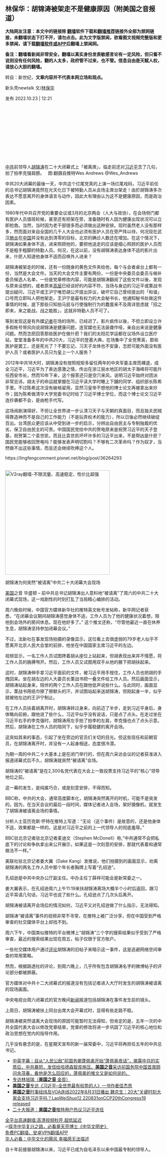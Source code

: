  <!-- 面包屑导航 --> <h2>林保华：胡锦涛被架走不是健康原因（附美国之音报道）</h2> <p class="notice"><b>大陆网友注意：本文中的链接除 <a href="https://github.com/bannedbook/fanqiang" >翻墙</a>软件下载和<a href="https://github.com/killgcd/justmysocks/blob/master/README.md">翻墙推荐</a>链接外全部为禁网链接，未翻墙状态下打不开，请勿点击。此为文字版禁闻，欲看图文视频完整版和更多禁闻，请下载<a href="https://github.com/bannedbook/fanqiang">翻墙软件或APP</a>后翻墙上禁闻网。</p><p>备注：翻墙看新闻非常安全，翻墙以真实身份发表敏感言论有一定风险，但只看不说则没有任何风险，翻的人太多，政府管不过来，也不管。信息自由是天赋人权，请放心大胆的翻墙。</b></p>  <div class="entry"> <p>转自：新世纪，<strong>文章内容并不代表本网立场和观点。</strong></p> <p><p>新头壳newtalk 文/<span class='wp_keywordlink'><a href="https://www.bannedbook.org/forum10/topic383.html" title="林保华" target="_blank">林保华</a></span></p> <p>发布 2022.10.23 | 12:21</p> <p> <p>&nbsp;</p> <p>&nbsp;</p> <p>&nbsp;</p> <p>&nbsp;</p> <p>&nbsp;</p> <p>&nbsp;</p> <p><a href="https://www.bannedbook.org/bnews/tag/%e4%b8%ad%e5%85%b1/" class="st_tag internal_tag" rel="tag" title="标签 中共 下的日志">中共</a>前领导人<a href="https://www.bannedbook.org/bnews/tag/%e8%83%a1%e9%94%a6%e6%b6%9b/" class="st_tag internal_tag" rel="tag" title="标签 胡锦涛 下的日志">胡锦涛</a>在二十大闭幕式上&#12300;被离席&#12301;&#65292;临走前还对<a href="https://www.bannedbook.org/bnews/tag/%e4%b9%a0%e8%bf%91%e5%b9%b3/" class="st_tag internal_tag" rel="tag" title="标签 习近平 下的日志">习近平</a>念了几句&#65292;拍了拍李克强肩膀&#12290;&nbsp;&nbsp;&nbsp;图:翻摄自推特Wes Andrews @Wes_Andrews</p> <p>中共20大闭幕的最後一天&#65292;中共这个烂尾党真的上演一场烂尾戏码&#65292;习近平前任的总书记胡锦涛竟然在光天化日下被特勤人员从会场主席台架走&#65281;由於胡锦涛多次表达不愿意离开的身体语言与动作&#65292;因此大有理由认为这不是健康原因&#65292;而是政治因素&#12290;</p>  <p>1980年代中共召开党的重要会议或3月的北京两会&#65288;人大与政协&#65289;&#65292;在会场侧门都有医护人员值班轮候&#65292;甚至还有担架在旁&#65292;准备随时有人因为健康出现状况可以立即抢救&#12290;当然&#65292;当时因为老干部很多而必须做出这种安排&#12290;现时虽然老人没有那样多&#65292;然而面对来自全国的几千人大会也必须有医护人员在旁严阵以待&#65292;何况现在武汉<a href="https://www.bannedbook.org/bnews/tag/%e8%82%ba%e7%82%8e/" class="st_tag internal_tag" rel="tag" title="标签 肺炎 下的日志">肺炎</a>在<span class='wp_keywordlink_affiliate'><a href="https://www.bannedbook.org/" title="中国" target="_blank">中国</a></span>并没有达到清零的目标&#65292;北京的确诊人数还在增加&#12290;在这个情况下&#65292;胡锦涛如果身体不适&#65292;进来照顾他的&#65292;要把他送走的应该是细心照顾的医护人员而不是粗手粗脚的特勤人员&#12290;何况&#65292;在这以前&#65292;没有胡锦涛表达身体不适的影片出来&#65292;什麽人知道他身体不适而召唤外人进来&#65311;</p> <p>胡锦涛被架走的时候&#65292;还有一份随身的黄色文件夹给他&#65292;每个与会者桌台上都有一份&#65292;当然是大会文件&#12290;当天的大会文件主要有两份&#65292;一份是中央委员会委员与候补委员候选人名单&#65292;一份是党章修改内容&#65292;可能是胡锦涛翻阅了这些文件以後&#65292;发现与原来设想的&#65292;或者原来<span class='wp_keywordlink_affiliate'><a href="https://www.bannedbook.org/bnews/ccpdope/" title="中共高层内幕" target="_blank">高层</a></span>已经谈好的内容不符&#65292;当场与身边的习近平或栗战书提出疑问&#65292;习近平或王沪宁唯恐胡公开提出异议&#65292;破坏它自己曾经提出的&#12300;和谐&#12301;口号而立即叫人把他架走&#12290;王沪宁是最有权力的大会秘书长&#65292;他通知秘书处做这件事情的时候&#65292;底下那些只知拍马屁与行使强制行为的蠢蛋来不及周详思虑就&#12300;招之即来&#65292;来之能战&#65292;战之能胜&#12301;&#65292;这就非特勤人员不可了&#12290;</p> <p>等到发现这是有外媒<a href="https://www.bannedbook.org/bnews/tag/%E8%AE%B0%E8%80%85/" class="st_tag internal_tag" rel="tag" title="标签 记者 下的日志">记者</a>在场的场所&#65292;已经迟了&#12290;影片疯传以後&#65292;不但立即设立许多假帐号带风向说胡锦涛是健康问题&#65292;连官媒也无法装聋作哑&#65292;亲自出来说是健康问题&#12290;然而怎麽回答那些医护在做什麽&#65311;我们的太阳花学运都在议场外设立医疗站&#65292;堂堂准备多年的中共20大&#65292;习近平的登基大典&#65292;在场集中了全党菁英&#65292;那些医护是罢工&#65292;还是死光了&#65311;不要忘记&#65292;习天子龙体也不安康&#65292;怎麽可能外面没有医护人员&#65311;或者医护人员只为皇上一个人服务&#65311;</p> <p>2012年中共18大时&#65292;胡锦涛没有按照规矩多留任两年的中央军委主席而裸退&#65292;成全习近平&#65292;习近平为了表达感激之情&#65292;传出在浙江丽水地区的胡太子海峰将可能升任西安市长&#65292;然而10年下来&#65292;这个报答还只是空穴来风&#65292;说明习近平始终对团派非常忌讳&#65292;胡太子的命运就掌握在习近平读大学时睡上下舖的同学&#12289;组织部长陈希手里&#12290;不过陈希这次没有破格留用&#65292;显然习皇帝不想他的博士论文再被拿出来炒作&#65307;因为陈希做清华大学党委书记时给了习近平博士学位&#65292;而这个博士论文习近平连抄袭都不会&#65292;是由枪手代写&#12290;</p> <p>这场闹剧演得好&#65292;不但让全世界进一步认清习天子与天朝的真面目&#65292;而且独夫民贼得靠造神而不是自己的工作能力&#65288;不是玩弄权术的能力&#65289;&#65292;所以日後必然继续破绽百出&#12290;台湾民众更应该从中受到进一步的启示&#65292;分辨出自由民主与专制独裁的优劣&#65292;保卫自由民主的可贵&#12290;中国国民党给中共的贺电原来是祝贺习近平的天子登基&#65292;祝贺第二个袁世凯&#65292;而且比袁世凯坏坏许多的习近平出来&#65292;不是帮凶是什麽&#65311;国民党能够收回贺电吗&#65311;能够发表声明切割吗&#65311;不够有二次革命吗&#65311;作为奴才&#65292;当然做不出这些事情&#65292;而且还会继续吹捧这个人&#12290;</p> <p> <p>https://lingfengcomment.pixnet.net/blog/post/36264293</p> <p><br/><a href="https://github.com/bannedbook/fanqiang/wiki/V2ray%E6%9C%BA%E5%9C%BA"><img src="https://raw.githubusercontent.com/bannedbook/fanqiang/master/v2ss/images/v2free.jpg" width="336" alt="V2ray翻墙-不限流量、高速稳定、性价比超强"></a><br/></p> <p>胡锦涛为何突然&#8220;被请离&#8221;中共二十大闭幕大会现场</p> <p><a href="https://www.bannedbook.org/bnews/tag/%e7%be%8e%e5%9b%bd/" class="st_tag internal_tag" rel="tag" title="标签 美国 下的日志">美国</a>之音 华盛顿 &#8211; 前中共总书记胡锦涛出人意料地&#8220;被请离&#8221;了周六的中共二十大闭幕式现场&#65292;这一戏剧性的时刻打乱了当局精心编排的活动&#12290;</p> <p>周六晚些时候&#65292;中国官方媒体新华社的推特英文帐号发帖称&#65292;新华网记者获悉&#65292;&#8220;在闭幕会议期间胡锦涛感觉身体不适&#65292;工作人员为了他的健康状况着想&#65292;陪他到会场外的房间休息&#12290;现在他好多了&#12290;&#8221; 这个推文还称&#65292;&#8220;尽管他最近一直在休养生息&#65292;胡锦涛坚持参加闭幕会议&#12290;&#8221;</p> <p>不过&#65292;法新社在事发现场拍摄的录像显示&#65292;这位看上去很虚弱的79岁老人似乎不愿离开北京人民大会堂的前排&#65292;他坐在中国国家主席习近平的左边&#12290;</p>  <p>视频显示&#65292;一名工作人员试图搀着胡从座位上站起来&#65292;但胡表现出来并不情愿&#65292;将工作人员的胳膊甩开&#12290;然后&#65292;工作人员又试图用双手从他的腋下把胡扶起来&#12290;</p> <p>这时&#65292;胡锦涛伸手拿习近平面前的文件&#65292;被习近平用手按住&#65292;工作人员也把胡的手拽回来&#12290;坐在胡左边的人大委员长栗战书把一叠文件给工作人员&#12290;然后画面显示&#65292;胡锦涛站起身来&#65292;陪伴的两个工作人员在跟他低声说些什么&#12290;与此同时&#65292;画面显示&#65292;栗战书用纸巾擦了擦额头的汗&#65292;并试图站起来送胡锦涛&#65292;但刚起身一半&#65292;似乎就被他左边的王沪宁制止&#12290;</p> <p>在工作人员扶着胡离开时&#65292;胡锦涛转过身来&#65292;向前迈了半步&#65292;走到习近平身后&#65292;身体略向前俯&#65292;跟他说了些什么&#65292;习近平似乎没有说话&#65292;只是点了点头&#12290;在走过坐在习近平右手的李克强时&#65292;胡锦涛用左手拍了拍李的左肩&#65292;李克强也点了点头示意&#12290;然后&#65292;胡锦涛在工作人员的陪同下&#65292;似乎步履稳健的离开会场&#12290;</p> <p>这突如其来的事态&#65292;引起了坐在旁边的官员们关切的目光&#12290;但这些现任和前朝官员&#65292;在胡锦涛离开时&#65292;并没有一人起身相送&#65292;态度很冷漠&#12290;</p> <p>为期一周的中共二十大基本上是在闭门举行的&#65292;但在周六采访会议的记者获准进入报道闭幕式后不久&#65292;胡锦涛就突然&#8220;被请离&#8221;会场&#12290;</p> <p>胡锦涛的&#8220;被请离&#8221;是在2,300名党代表在大会上一致投票支持习近平的&#8220;核心&#8221;领导地位之前&#12290;</p> <p>这一幕的发生&#65292;是纯属巧合&#65292;或是刻意安排&#65292;不得而知&#12290;</p> <p>BBC称&#65292;中共的大会&#65292;通常高度脚本化&#65292;胡锦涛突然离开的时机&#65292;可能不是突发的&#12290;因为&#65292;在当天会议的最后一段时间&#65292;媒体记者进入会场&#65292;架好摄像机&#65292;就发生了胡锦涛被请离会场的事情&#12290;</p> <p>分析人士亚历克斯&#183;怀特在推特上写道&#65306;&#8220;无论&#65288;这个事件&#65289;是故意的&#65292;还是他身体不适&#65292;效果都是一样的&#12290;这是对习近平之前的上一代领导人的彻底羞辱&#12290;&#8221;</p> <p>BBC驻北京记者驻北京记者麦迪文&#65288;Stephen McDonell&#65289;称,&#8220;中共通常不会把私底下的讨论和争执拿出来公开展示&#65292;如果这是一次刻意的安排&#65292;那就代表着和通常做法不一样&#12290;&#8221;</p> <p>美联社驻北京记者姜大翼&#65288;Dake Kang&#65289;发推说&#65292;他们拍摄到的画面显示&#65292;劝离胡锦涛的两名工作人员中那个年长者胸牌上写着&#8220;孔绍逊&#8221;&#12290;</p>  <p>孔绍逊是中共中央办公厅副主任&#12290;中办主任丁薛祥可能会是新常委之一&#12290;</p> <p>姜大翼表示&#65292;在孔绍逊周六上午11:19来扶胡锦涛离场大概半个小时后返回&#65292;跟习近平耳语几句话&#65292;习近平也说了些什么&#12290;孔绍逊点了几次头后离开&#12290;</p> <p>胡锦涛被请离开会场后的情况如何&#65292;习近平又对孔绍逊做了什么指示&#65292;无法得知&#12290;</p> <p>胡锦涛&#8220;被请离&#8221;事件的视频非常不寻常&#65292;在推特上被广泛分享&#65292;但在中国受到严格审查的社交媒体平台上却找不到&#12290;</p> <p>周六下午&#65292;中国类似推特的平台微博上&#8220;胡锦涛&#8221;三个字的搜索结果似乎受到了严格审查&#65292;最近的搜索结果出现在周五&#65292;帖子仅限于官方账户&#12290;</p> <p>一些社交媒体用户通过<span class='wp_keywordlink_affiliate'><a href="https://www.bannedbook.org/bnews/comments/" title="新闻评论" target="_blank">评论</a></span>胡锦涛的旧帖子来暗示这一事件&#65292;这是逃避网络空间审查的常用策略&#12290;</p> <p>然而&#65292;根据路透社的评论&#65292;到周六晚上&#65292;几乎所有包含胡锦涛名字的微博帖子的评论部分都被屏蔽&#12290;</p> <p>官方媒体对中共十二大闭幕式的报道没有包括记者进入大厅时发生的胡锦涛被请离的现场画面&#12290;</p> <p>中央电视台周六闭幕式的官方晚间<span class='wp_keywordlink_affiliate'><a href="https://www.bannedbook.org/" title="新闻">新闻</a></span>报道包括胡锦涛在事件发生前的镜头&#12290;</p> <p>上周日&#65292;胡锦涛被扶上同台出席大会开幕式时&#65292;显得有些走路不稳&#12290;</p> <p>胡锦涛被突然请离大会现场的原因可能暂时无法得知&#65292;但肯定的是&#65292;五年一次的中共全国代表大会以修改党章结束&#65292;党章的修改将进一步巩固了习近平的核心地位和政治思想在党内的指导作用&#12290;</p>  <p>几乎没有悬念的是&#65292;在星期天宣布的新一届常委中&#65292;习近平将再担任五年的中共总书记&#12290;</p> <!--<div id="taboola-mid-1"></div>--><ul class='op-related-articles' title='相关阅读'> <li><a href='https://www.bannedbook.org/bnews/sohnews/20221009/1794922.html' target='_blank'>中英字幕｜自从“人民公敌”前国务卿蓬佩奥开始“蓬佩奥夜话”，揭露中共的实质后，中共暴怒，发信给哈德森智库施压。<b>美国之音</b>采访前国务院中国首席顾问余茂春，看他是怎么回应的，蓬佩奥的推文又是如何说的。</a></li> <li><a href='https://www.bannedbook.org/bnews/baitai/20220915/1784735.html' target='_blank'>专访林培瑞（<b>美国之音</b> 金哲）</a></li> <li><a href='https://www.bannedbook.org/bnews/headline/20220913/1784113.html' target='_blank'><b>美国之音</b>专访《习近平–全世界最有权势的人》一书作者佳杰思</a></li> <li><a href='https://www.bannedbook.org/bnews/bannedvideo/20220905/1780644.html' target='_blank'><b>美国之音</b>时事经纬及VOA连线2022年8月31日播出 魏京生：20大“关键时刻大家会支持习近平吗？LaoWeiShuo12 220831onCCP20thCongress19 released</a></li> <li><a href='https://www.bannedbook.org/bnews/headline/20220819/1773427.html' target='_blank'>二十大报道：<b>美国之音</b>推特用户热议习近平连任</a></li> </ul> <p class="texttj"> <a href="https://github.com/bannedbook/fanqiang/wiki/V2ray%E6%9C%BA%E5%9C%BA" target="_blank">全平台高速翻墙:高清视频秒开,超低延迟</a><br/> 🔥<a href="https://www.bannedbook.org/bnews/comments/20220808/1768773.html" target="_blank">探寻中华复兴之路，必看章天亮博士《中华文明史》</a><br/> <a href="https://github.com/bannedbook/fanqiang/wiki/%E7%A6%81%E9%97%BB%E7%BD%91%E5%AE%89%E5%8D%93%E7%BF%BB%E5%A2%99%E6%96%B0%E9%97%BBAPP" target="_blank">免费PC翻墙、安卓VPN翻墙APP</a><br/> <a href="https://www.bannedbook.org/bnews/comments/20220220/1694796.html" target="_blank">华人必看：中华文化的飓风 幸福感无法描述</a><br/> </p><p>自十年前接替胡锦涛以来&#65292;习近平已成为自毛泽东以来中国最专制的领导人&#12290;</p><a name='sharetosocial'></a> <div style="margin-bottom:5px;padding-bottom:5px;clear:both"> <div id="archive-pix-1" class="banner-ads"> <!-- AuctionX Display platform tag START --> <div id="27602x728x90x621x_ADSLOT1" clicktrack="%%CLICK_URL_ESC%%"></div>  <!-- AuctionX Display platform tag END --> </div> <div id="archive-pix-2" class="banner-ads"> <!-- AuctionX Display platform tag START --> <div id="27556x300x250x621x_ADSLOT1" clicktrack="%%CLICK_URL_ESC%%" style="margin:0 auto;text-align:center"></div>  <!-- AuctionX Display platform tag END --> </div> </div>  <div id="archive-pix-1" class="banner-ads"> <!-- AuctionX Display platform tag START --> <div id="27603x728x90x621x_ADSLOT1" clicktrack="%%CLICK_URL_ESC%%"></div>  <!-- AuctionX Display platform tag END --> </div> </div><!--END ENTRY--> 